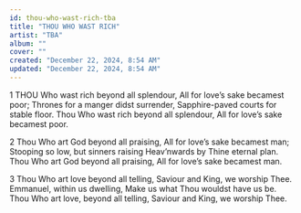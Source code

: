 ```yaml
---
id: thou-who-wast-rich-tba
title: "THOU WHO WAST RICH"
artist: "TBA"
album: ""
cover: ""
created: "December 22, 2024, 8:54 AM"
updated: "December 22, 2024, 8:54 AM"
---
```


1 THOU Who wast rich beyond all splendour,
All for love’s sake becamest poor;
Thrones for a manger didst surrender,
Sapphire-paved courts for stable floor.
Thou Who wast rich beyond all splendour,
All for love’s sake becamest poor.

2 Thou Who art God beyond all praising,
All for love’s sake becamest man;
Stooping so low, but sinners raising
Heav’nwards by Thine eternal plan.
Thou Who art God beyond all praising,
All for love’s sake becamest man.

3 Thou Who art love beyond all telling,
Saviour and King, we worship Thee.
Emmanuel, within us dwelling,
Make us what Thou wouldst have us be.
Thou Who art love, beyond all telling,
Saviour and King, we worship Thee.